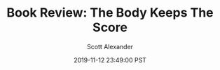 ---
layout: podcast
title: "Book Review: The Body Keeps The Score"
author: Scott Alexander
description: https://slatestarcodex.com/2019/11/12/book-review-the-body-keeps-the-score/
date: 2019-11-12 23:49:00 PST
length: 4848601
duration: 1212
guid: book-review-the-body-keeps-the-score
---